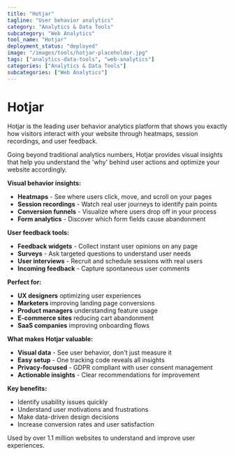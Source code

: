 ```yaml
---
title: "Hotjar"
tagline: "User behavior analytics"
category: "Analytics & Data Tools"
subcategory: "Web Analytics"
tool_name: "Hotjar"
deployment_status: "deployed"
image: "/images/tools/hotjar-placeholder.jpg"
tags: ["analytics-data-tools", "web-analytics"]
categories: ["Analytics & Data Tools"]
subcategories: ["Web Analytics"]
---
```


# Hotjar

Hotjar is the leading user behavior analytics platform that shows you exactly how visitors interact with your website through heatmaps, session recordings, and user feedback.

Going beyond traditional analytics numbers, Hotjar provides visual insights that help you understand the 'why' behind user actions and optimize your website accordingly.

**Visual behavior insights:**
- **Heatmaps** - See where users click, move, and scroll on your pages
- **Session recordings** - Watch real user journeys to identify pain points
- **Conversion funnels** - Visualize where users drop off in your process
- **Form analytics** - Discover which form fields cause abandonment

**User feedback tools:**
- **Feedback widgets** - Collect instant user opinions on any page
- **Surveys** - Ask targeted questions to understand user needs
- **User interviews** - Recruit and schedule sessions with real users
- **Incoming feedback** - Capture spontaneous user comments

**Perfect for:**
- **UX designers** optimizing user experiences
- **Marketers** improving landing page conversions
- **Product managers** understanding feature usage
- **E-commerce sites** reducing cart abandonment
- **SaaS companies** improving onboarding flows

**What makes Hotjar valuable:**
- **Visual data** - See user behavior, don't just measure it
- **Easy setup** - One tracking code reveals all insights
- **Privacy-focused** - GDPR compliant with user consent management
- **Actionable insights** - Clear recommendations for improvement

**Key benefits:**
- Identify usability issues quickly
- Understand user motivations and frustrations
- Make data-driven design decisions
- Increase conversion rates and user satisfaction

Used by over 1.1 million websites to understand and improve user experiences.